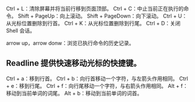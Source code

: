 Ctrl + L：清除屏幕并将当前行移到页面顶部。
Ctrl + C：中止当前正在执行的命令。
Shift + PageUp：向上滚动。
Shift + PageDown：向下滚动。
Ctrl + U：从光标位置删除到行首。
Ctrl + K：从光标位置删除到行尾。
Ctrl + D：关闭 Shell 会话。

arrow up，arrow donw：浏览已执行命令的历史记录。




## Readline 提供快速移动光标的快捷键。

Ctrl + a：移到行首。
Ctrl + b：向行首移动一个字符，与左箭头作用相同。
Ctrl + e：移到行尾。
Ctrl + f：向行尾移动一个字符，与右箭头作用相同。
Alt + f：移动到当前单词的词尾。
Alt + b：移动到当前单词的词首。